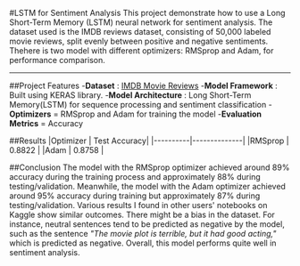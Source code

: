 #LSTM for Sentiment Analysis
  This project demonstrate how to use a Long Short-Term Memory (LSTM) neural network for sentiment analysis. The dataset used is the IMDB reviews dataset, consisting of 50,000 labeled movie reviews, split evenly between positive and negative sentiments. Thehere is two model with different optimizers: RMSprop and Adam, for performance comparison.

---

##Project Features
  -**Dataset** : [IMDB Movie Reviews](https://www.kaggle.com/datasets/lakshmi25npathi/imdb-dataset-of-50k-movie-reviews/code)
  -**Model Framework** : Built using KERAS library.
  -**Model Architecture** : Long Short-Term Memory(LSTM) for sequence processing and sentiment classification
  -**Optimizers** = RMSprop and Adam for training the model
  -**Evaluation Metrics** = Accuracy

##Results
  |Optimizer | Test Accuracy|
  |----------|--------------|
  |RMSprop   | 0.8822       |
  |Adam      | 0.8758       |

##Conclusion
  The model with the RMSprop optimizer achieved around 89% accuracy during the training process and approximately 88% during testing/validation. Meanwhile, the model with the Adam optimizer achieved around 95% accuracy during training but approximately 87% during testing/validation. Various results I found in other users' notebooks on Kaggle show similar outcomes. There might be a bias in the dataset. For instance, neutral sentences tend to be predicted as negative by the model, such as the sentence *"The movie plot is terrible, but it had good acting,"* which is predicted as negative. Overall, this model performs quite well in sentiment analysis.
